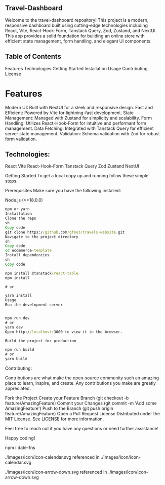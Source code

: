 ## Travel-Dashboard 

Welcome to the travel-dashboard repository! This project is a modern, 
responsive dashboard built using cutting-edge technologies including React, 
Vite, React-Hook-Form, Tanstack Query, Zod, Zustand, and NextUI. 
This app provides a solid foundation for building an online store 
with efficient state management, form handling, and elegant UI components.

## Table of Contents

Features
Technologies
Getting Started
Installation
Usage
Contributing
License

# Features

Modern UI: Built with NextUI for a sleek and responsive design.
Fast and Efficient: Powered by Vite for lightning-fast development.
State Management: Managed with Zustand for simplicity and scalability.
Form Handling: Utilizes React-Hook-Form for intuitive and performant form management.
Data Fetching: Integrated with Tanstack Query for efficient server state management.
Validation: Schema validation with Zod for robust form validation.

## Technologies:

React
Vite
React-Hook-Form
Tanstack Query
Zod
Zustand
NextUI

Getting Started
To get a local copy up and running follow these simple steps.

Prerequisites
Make sure you have the following installed:

Node.js (>=18.0.0)

```cmd
npm or yarn
Installation
Clone the repo
sh
Copy code
git clone https://github.com/gfouz/travels-website.git
Navigate to the project directory
sh
Copy code
cd ecommerce-template
Install dependencies
sh
Copy code

npm install @tanstack/react-table
npm install

# or

yarn install
Usage
Run the development server


npm run dev
# or
yarn dev
Open http://localhost:3000 to view it in the browser.

Build the project for production

npm run build
# or
yarn build
```

Contributing:

Contributions are what make the open-source community such an amazing place to learn, inspire, and create. Any contributions you make are greatly appreciated.

Fork the Project
Create your Feature Branch (git checkout -b feature/AmazingFeature)
Commit your Changes (git commit -m 'Add some AmazingFeature')
Push to the Branch (git push origin feature/AmazingFeature)
Open a Pull Request
License
Distributed under the MIT License. See LICENSE for more information.

Feel free to reach out if you have any questions or need further assistance!

Happy coding!

npm i date-fns

./images/icon/icon-calendar.svg referenced in ./images/icon/icon-calendar.svg

./images/icon/icon-arrow-down.svg referenced in ./images/icon/icon-arrow-down.svg
